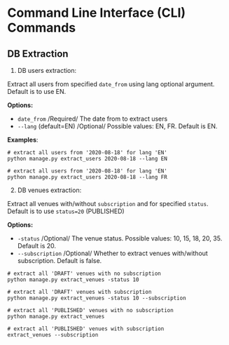 # Command Line Interface (CLI) Commands

## DB Extraction

1. DB users extraction:

Extract all users from specified `date_from` using lang optional argument. Default is to use EN.

**Options:**
- `date_from` /Required/ The date from to extract users
- `--lang` (default=EN) /Optional/ Possible values: EN, FR. Default is EN.

**Examples**:
```
# extract all users from '2020-08-18' for lang 'EN'
python manage.py extract_users 2020-08-18 --lang EN

# extract all users from '2020-08-18' for lang 'EN'
python manage.py extract_users 2020-08-18 --lang FR
```

2. DB venues extraction:

Extract all venues with/without `subscription` and for specified `status`. Default is to use `status=20` (PUBLISHED)

**Options:**
- `-status` /Optional/ The venue status. Possible values: 10, 15, 18, 20, 35. Default is 20.
- `--subscription` /Optional/ Whether to extract venues with/without subscription. Default is false. 

```
# extract all 'DRAFT' venues with no subscription
python manage.py extract_venues -status 10

# extract all 'DRAFT' venues with subscription
python manage.py extract_venues -status 10 --subscription

# extract all 'PUBLISHED' venues with no subscription
python manage.py extract_venues

# extract all 'PUBLISHED' venues with subscription
extract_venues --subscription

```
